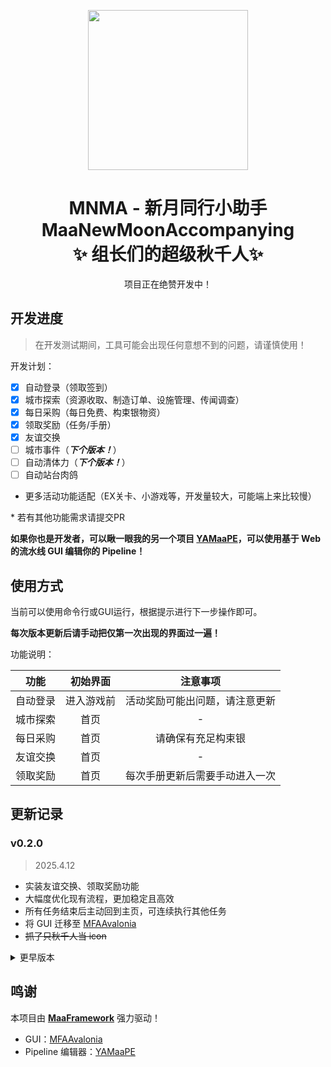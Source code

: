 <!-- markdownlint-disable MD033 MD041 -->
<p align="center">
  <img src="https://github.com/kqcoxn/MaaNewMoonAccompanying/blob/main/logo.png" width="256" height="256" />
</p>

<div align="center">

# MNMA - 新月同行小助手</br>MaaNewMoonAccompanying</br>✨ 组长们的超级秋千人✨ 

项目正在绝赞开发中！

</div>

## 开发进度

> 在开发测试期间，工具可能会出现任何意想不到的问题，请谨慎使用！

开发计划：

- [x] 自动登录（领取签到）
- [x] 城市探索（资源收取、制造订单、设施管理、传闻调查）
- [x] 每日采购（每日免费、构束银物资）
- [x] 领取奖励（任务/手册）
- [x] 友谊交换
- [ ] 城市事件（**_下个版本！_**）
- [ ] 自动清体力（**_下个版本！_**）
- [ ] 自动站台肉鸽
- 更多活动功能适配（EX关卡、小游戏等，开发量较大，可能端上来比较慢）

\* 若有其他功能需求请提交PR

**如果你也是开发者，可以瞅一眼我的另一个项目 [YAMaaPE](https://github.com/kqcoxn/YAMaaPE)，可以使用基于 Web 的流水线 GUI 编辑你的 Pipeline！**

## 使用方式

当前可以使用命令行或GUI运行，根据提示进行下一步操作即可。

**每次版本更新后请手动把仅第一次出现的界面过一遍！**

功能说明：

|   功能   |  初始界面  |            注意事项            |
| :------: | :--------: | :----------------------------: |
| 自动登录 | 进入游戏前 | 活动奖励可能出问题，请注意更新 |
| 城市探索 |    首页    |               -                |
| 每日采购 |    首页    |       请确保有充足构束银       |
| 友谊交换 |    首页    |               -                |
| 领取奖励 |    首页    | 每次手册更新后需要手动进入一次 |


## 更新记录

### v0.2.0

> 2025.4.12

- 实装友谊交换、领取奖励功能
- 大幅度优化现有流程，更加稳定且高效
- 所有任务结束后主动回到主页，可连续执行其他任务
- 将 GUI 迁移至 [MFAAvalonia](https://github.com/SweetSmellFox/MFAAvalonia/tree/master)
- ~~抓了只秋千人当 icon~~

<details>
<summary>更早版本</summary>

### v0.1.1

> 2025.3.23

- 实现自动登录功能
- 实现每日采购功能
- 优化了部分逻辑

### v0.1.0

> 2025.3.22

- 初次提交
- 实装一键收菜功能
- 实装自动爬塔功能

</details>

## 鸣谢

本项目由 **[MaaFramework](https://github.com/MaaXYZ/MaaFramework)** 强力驱动！

- GUI：[MFAAvalonia](https://github.com/SweetSmellFox/MFAAvalonia/tree/master)
- Pipeline 编辑器：[YAMaaPE](https://github.com/kqcoxn/YAMaaPE)
